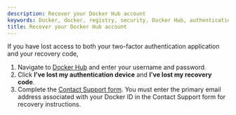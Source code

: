 ```yaml
---
description: Recover your Docker Hub account
keywords: Docker, docker, registry, security, Docker Hub, authentication, two-factor authentication
title: Recover your Docker Hub account
---
```



If you have lost access to both your two-factor authentication application and
your recovery code,

1. Navigate to [Docker Hub](https://hub.docker.com) and enter your username and password.
2. Click **I've lost my authentication device** and **I've lost my recovery code**.
3. Complete the [Contact Support form](https://hub.docker.com/support/contact/?category=2fa-lockout). You must enter the primary email address associated with your Docker ID in the Contact Support form for recovery instructions.
